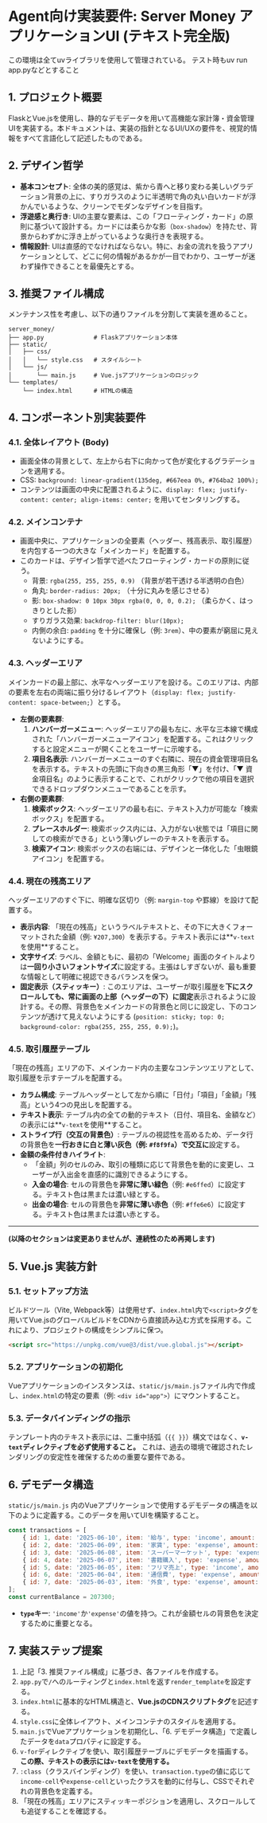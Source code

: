 # Agent向け実装要件: Server Money アプリケーションUI (テキスト完全版)

この環境は全てuvライブラリを使用して管理されている。
テスト時もuv run app.pyなどとすること

## 1. プロジェクト概要

FlaskとVue.jsを使用し、静的なデモデータを用いて高機能な家計簿・資金管理UIを実装する。本ドキュメントは、実装の指針となるUI/UXの要件を、視覚的情報をすべて言語化して記述したものである。

## 2. デザイン哲学

* **基本コンセプト**: 全体の美的感覚は、紫から青へと移り変わる美しいグラデーション背景の上に、すりガラスのように半透明で角の丸い白いカードが浮かんでいるような、クリーンでモダンなデザインを目指す。
* **浮遊感と奥行き**: UIの主要な要素は、この「フローティング・カード」の原則に基づいて設計する。カードには柔らかな影（`box-shadow`）を持たせ、背景からわずかに浮き上がっているような奥行きを表現する。
* **情報設計**: UIは直感的でなければならない。特に、お金の流れを扱うアプリケーションとして、どこに何の情報があるかが一目でわかり、ユーザーが迷わず操作できることを最優先とする。

## 3. 推奨ファイル構成

メンテナンス性を考慮し、以下の通りファイルを分割して実装を進めること。

```
server_money/
├── app.py              # Flaskアプリケーション本体
├── static/
│   ├── css/
│   │   └── style.css   # スタイルシート
│   └── js/
│       └── main.js     # Vue.jsアプリケーションのロジック
└── templates/
    └── index.html      # HTMLの構造
```

## 4. コンポーネント別実装要件

### 4.1. 全体レイアウト (Body)

* 画面全体の背景として、左上から右下に向かって色が変化するグラデーションを適用する。
* CSS: `background: linear-gradient(135deg, #667eea 0%, #764ba2 100%);`
* コンテンツは画面の中央に配置されるように、`display: flex; justify-content: center; align-items: center;` を用いてセンタリングする。

### 4.2. メインコンテナ

* 画面中央に、アプリケーションの全要素（ヘッダー、残高表示、取引履歴）を内包する一つの大きな「メインカード」を配置する。
* このカードは、デザイン哲学で述べたフローティング・カードの原則に従う。
    * 背景: `rgba(255, 255, 255, 0.9)` （背景が若干透ける半透明の白色）
    * 角丸: `border-radius: 20px;` （十分に丸みを感じさせる）
    * 影: `box-shadow: 0 10px 30px rgba(0, 0, 0, 0.2);` （柔らかく、はっきりとした影）
    * すりガラス効果: `backdrop-filter: blur(10px);`
    * 内側の余白: `padding` を十分に確保し（例: `3rem`）、中の要素が窮屈に見えないようにする。

### 4.3. ヘッダーエリア

メインカードの最上部に、水平なヘッダーエリアを設ける。このエリアは、内部の要素を左右の両端に振り分けるレイアウト（`display: flex; justify-content: space-between;`）とする。

* **左側の要素群**:
    1.  **ハンバーガーメニュー**: ヘッダーエリアの最も左に、水平な三本線で構成された「ハンバーガーメニューアイコン」を配置する。これはクリックすると設定メニューが開くことをユーザーに示唆する。
    2.  **項目名表示**: ハンバーガーメニューのすぐ右隣に、現在の資金管理項目名を表示する。テキストの先頭に下向きの黒三角形「▼」を付け、「▼ 資金項目名」のように表示することで、これがクリックで他の項目を選択できるドロップダウンメニューであることを示す。
* **右側の要素群**:
    1.  **検索ボックス**: ヘッダーエリアの最も右に、テキスト入力が可能な「検索ボックス」を配置する。
    2.  **プレースホルダー**: 検索ボックス内には、入力がない状態では「項目に関しての検索ができる」という薄いグレーのテキストを表示する。
    3.  **検索アイコン**: 検索ボックスの右端には、デザインと一体化した「虫眼鏡アイコン」を配置する。

### 4.4. 現在の残高エリア

ヘッダーエリアのすぐ下に、明確な区切り（例: `margin-top` や罫線）を設けて配置する。

* **表示内容**: 「現在の残高」というラベルテキストと、その下に大きくフォーマットされた金額（例: `¥207,300`）を表示する。テキスト表示には**`v-text`を使用**すること。
* **文字サイズ**: ラベル、金額ともに、最初の「Welcome」画面のタイトルよりは**一回り小さいフォントサイズ**に設定する。主張はしすぎないが、最も重要な情報として明確に視認できるバランスを保つ。
* **固定表示（スティッキー）**: このエリアは、ユーザーが取引履歴を**下にスクロールしても、常に画面の上部（ヘッダーの下）に固定**表示されるように設計する。その際、背景色をメインカードの背景色と同じに設定し、下のコンテンツが透けて見えないようにする (`position: sticky; top: 0; background-color: rgba(255, 255, 255, 0.9);`)。

### 4.5. 取引履歴テーブル

「現在の残高」エリアの下、メインカード内の主要なコンテンツエリアとして、取引履歴を示すテーブルを配置する。

* **カラム構成**: テーブルヘッダーとして左から順に「日付」「項目」「金額」「残高」という4つの見出しを配置する。
* **テキスト表示**: テーブル内の全ての動的テキスト（日付、項目名、金額など）の表示には**`v-text`を使用**すること。
* **ストライプ行（交互の背景色）**: テーブルの視認性を高めるため、データ行の背景色を**一行おきに白と薄い灰色（例: `#f8f9fa`）で交互に**設定する。
* **金額の条件付きハイライト**:
    * 「金額」列のセルのみ、取引の種類に応じて背景色を動的に変更し、ユーザーが入出金を直感的に識別できるようにする。
    * **入金の場合**: セルの背景色を**非常に薄い緑色**（例: `#e6ffed`）に設定する。テキスト色は黒または濃い緑とする。
    * **出金の場合**: セルの背景色を**非常に薄い赤色**（例: `#ffe6e6`）に設定する。テキスト色は黒または濃い赤とする。

---

**(以降のセクションは変更ありませんが、連続性のため再掲します)**

## 5. Vue.js 実装方針

### 5.1. セットアップ方法
ビルドツール（Vite, Webpack等）は使用せず、`index.html`内で`<script>`タグを用いてVue.jsのグローバルビルドをCDNから直接読み込む方式を採用する。これにより、プロジェクトの構成をシンプルに保つ。
```html
<script src="https://unpkg.com/vue@3/dist/vue.global.js"></script>
```

### 5.2. アプリケーションの初期化
Vueアプリケーションのインスタンスは、`static/js/main.js`ファイル内で作成し、`index.html`の特定の要素（例: `<div id="app">`）にマウントすること。

### 5.3. データバインディングの指示
テンプレート内のテキスト表示には、二重中括弧（`{{ }}`）構文ではなく、**`v-text`ディレクティブを必ず使用すること。** これは、過去の環境で確認されたレンダリングの安定性を確保するための重要な要件である。

## 6. デモデータ構造
`static/js/main.js` 内のVueアプリケーションで使用するデモデータの構造を以下のように定義する。このデータを用いてUIを構築すること。
```javascript
const transactions = [
    { id: 1, date: '2025-06-10', item: '給与', type: 'income', amount: 300000, balance: 300000 },
    { id: 2, date: '2025-06-09', item: '家賃', type: 'expense', amount: 80000, balance: 220000 },
    { id: 3, date: '2025-06-08', item: 'スーパーマーケット', type: 'expense', amount: 5500, balance: 214500 },
    { id: 4, date: '2025-06-07', item: '書籍購入', type: 'expense', amount: 2400, balance: 212100 },
    { id: 5, date: '2025-06-05', item: 'フリマ売上', type: 'income', amount: 3000, balance: 215100 },
    { id: 6, date: '2025-06-04', item: '通信費', type: 'expense', amount: 6000, balance: 209100 },
    { id: 7, date: '2025-06-03', item: '外食', type: 'expense', amount: 1800, balance: 207300 },
];
const currentBalance = 207300;
```
* **`type`キー**: `'income'`か`'expense'`の値を持つ。これが金額セルの背景色を決定するために重要となる。

## 7. 実装ステップ提案
1.  上記「3. 推奨ファイル構成」に基づき、各ファイルを作成する。
2.  `app.py`で`/`へのルーティングと`index.html`を返す`render_template`を設定する。
3.  `index.html`に基本的なHTML構造と、**Vue.jsのCDNスクリプトタグ**を記述する。
4.  `style.css`に全体レイアウト、メインコンテナのスタイルを適用する。
5.  `main.js`でVueアプリケーションを初期化し、「6. デモデータ構造」で定義したデータを`data`プロパティに設定する。
6.  `v-for`ディレクティブを使い、取引履歴テーブルにデモデータを描画する。**この際、テキストの表示には`v-text`を使用する。**
7.  `:class`（クラスバインディング）を使い、`transaction.type`の値に応じて`income-cell`や`expense-cell`といったクラスを動的に付与し、CSSでそれぞれの背景色を定義する。
8.  「現在の残高」エリアにスティッキーポジションを適用し、スクロールしても追従することを確認する。